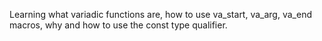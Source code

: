 Learning what variadic functions are, how to use va_start, va_arg, va_end macros, why and how to use the const type qualifier.
